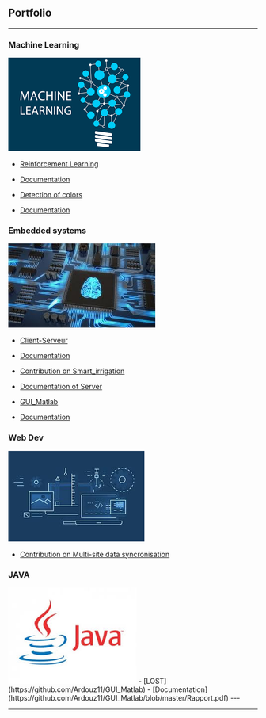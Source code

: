 ## Portfolio

---

### Machine Learning
<img src="images/machine.png?raw=true"/>

- [Reinforcement Learning](https://github.com/Ardouz11/Reinforcement_learning)
- [Documentation](https://github.com/Ardouz11/Reinforcement_learning/wiki)

- [Detection of colors ](https://github.com/Ardouz11/detection_color)
- [Documentation](https://github.com/Ardouz11/detection_color/wiki)



### Embedded systems
<img src="images/embedded.jpeg?raw=true"/>

- [Client-Serveur](https://github.com/Ardouz11/Client-Serveur)
- [Documentation](https://github.com/Ardouz11/Client-Serveur/blob/master/rapport.pdf)

- [Contribution on Smart_irrigation](https://github.com/Ardouz11/Smart_irrigation)
- [Documentation of Server](https://github.com/Ardouz11/Smart_irrigation/blob/master/Projet/Documentation/SmartIrrigation_SPRINGBOOT_Doc.pdf)

- [GUI_Matlab](https://github.com/Ardouz11/GUI_Matlab)
- [Documentation](https://github.com/Ardouz11/GUI_Matlab/blob/master/Rapport.pdf)

### Web Dev
<img src="images/web.jpeg?raw=true"/>

- [Contribution on Multi-site data syncronisation ](https://github.com/oksyassine/YARLOMIA)


### JAVA 
<img src="images/java.jpeg?raw=true"/>
- [LOST](https://github.com/Ardouz11/GUI_Matlab)
- [Documentation](https://github.com/Ardouz11/GUI_Matlab/blob/master/Rapport.pdf)
---




---

<!-- Remove above link if you don't want to attibute -->
